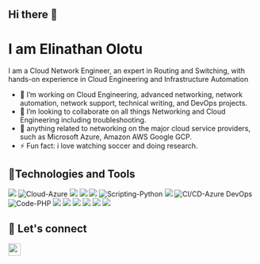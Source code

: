 ## Hi there 👋

# I am Elinathan Olotu
I am a Cloud Network Engineer, an expert in Routing and Switching, with hands-on experience in Cloud Engineering and Infrastructure Automation
- 🔭 I’m working on Cloud Engineering, advanced networking, network automation, network support, technical writing, and DevOps projects.
- 👯 I’m looking to collaborate on all things Networking and Cloud Engineering including troubleshooting.
- 💬 anything related to networking on the major cloud service providers, such as Microsoft Azure, Amazon AWS Google GCP.
- ⚡ Fun fact: i love watching soccer and doing research.
## 🔧Technologies and Tools
![](https://img.shields.io/badge/Cloud-AWS-informational?style=flat&logo=amazon-aws&logoColor=white&color=2bbc8a)
![Cloud-Azure](https://img.shields.io/badge/Cloud-Azure-informational?style=flat&logo=microsoft-azure&logoColor=white&color=2bbc8a)
![](https://img.shields.io/badge/Cloud-GCP-informational?style=flat&logo=google-cloud&logoColor=white&color=2bbc8a)
![](https://img.shields.io/badge/IaC-Terraform-informational?style=flat&logo=terraform&logoColor=white&color=2bbc8a)
![](https://img.shields.io/badge/IAC-AWSCloudFormation-informational?style=flat&logo=amazon-aws&logoColor=white&color=2bbc8a)
![Scripting-Python](https://img.shields.io/badge/Scripting-Python-informational?style=flat&logo=python&logoColor=white&color=2bbc8a)
![](https://img.shields.io/badge/Container_Runtime-Docker-informational?style=flat&logo=docker&logoColor=white&color=2bbc8a)
![CI/CD-Azure DevOps](https://img.shields.io/badge/CI/CD-Azure%20DevOps-informational?style=flat&logo=azure-devops&logoColor=white&color=2bbc8a)
![Code-PHP](https://img.shields.io/badge/Code-PHP-informational?style=flat&logo=php&logoColor=white&color=2bbc8a)
![](https://img.shields.io/badge/Hub-Github-informational?style=flat&logo=github&logoColor=white&color=2bbc8a)
![](https://img.shields.io/badge/OS-Linux-informational?style=flat&logo=linux&logoColor=white&color=2bbc8a)
![](https://img.shields.io/badge/Networking-informational?style=flat&logo=internet-information&logoColor=white&color=4CAF50)
![](https://img.shields.io/badge/CCNP-informational?style=flat&logo=cisco&logoColor=white&color=4285F4)
![](https://img.shields.io/badge/Container_Runtime-Docker-informational?style=flat&logo=docker&logoColor=white&color=2bbc8a)
![](https://img.shields.io/badge/Distro-Ubuntu-informational?style=flat&logo=ubuntu&logoColor=white&color=e9b34f)  

## 🤝 Let's connect
<a href="https://www.linkedin.com/in/elinathan-reggie/"><img src="https://img.shields.io/badge/linkedin-%230077B5.svg?&style=for-the-badge&logo=linkedin&logoColor=white" height=25> </a>
